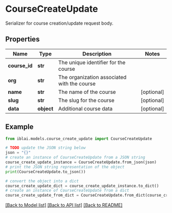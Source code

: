 # CourseCreateUpdate

Serializer for course creation/update request body.

## Properties

Name | Type | Description | Notes
------------ | ------------- | ------------- | -------------
**course_id** | **str** | The unique identifier for the course | 
**org** | **str** | The organization associated with the course | 
**name** | **str** | The name of the course | [optional] 
**slug** | **str** | The slug for the course | [optional] 
**data** | **object** | Additional course data | [optional] 

## Example

```python
from iblai.models.course_create_update import CourseCreateUpdate

# TODO update the JSON string below
json = "{}"
# create an instance of CourseCreateUpdate from a JSON string
course_create_update_instance = CourseCreateUpdate.from_json(json)
# print the JSON string representation of the object
print(CourseCreateUpdate.to_json())

# convert the object into a dict
course_create_update_dict = course_create_update_instance.to_dict()
# create an instance of CourseCreateUpdate from a dict
course_create_update_from_dict = CourseCreateUpdate.from_dict(course_create_update_dict)
```
[[Back to Model list]](../README.md#documentation-for-models) [[Back to API list]](../README.md#documentation-for-api-endpoints) [[Back to README]](../README.md)


